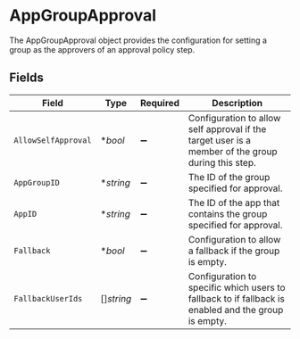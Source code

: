 # AppGroupApproval

The AppGroupApproval object provides the configuration for setting a group as the approvers of an approval policy step.


## Fields

| Field                                                                                               | Type                                                                                                | Required                                                                                            | Description                                                                                         |
| --------------------------------------------------------------------------------------------------- | --------------------------------------------------------------------------------------------------- | --------------------------------------------------------------------------------------------------- | --------------------------------------------------------------------------------------------------- |
| `AllowSelfApproval`                                                                                 | **bool*                                                                                             | :heavy_minus_sign:                                                                                  | Configuration to allow self approval if the target user is a member of the group during this step.  |
| `AppGroupID`                                                                                        | **string*                                                                                           | :heavy_minus_sign:                                                                                  | The ID of the group specified for approval.                                                         |
| `AppID`                                                                                             | **string*                                                                                           | :heavy_minus_sign:                                                                                  | The ID of the app that contains the group specified for approval.                                   |
| `Fallback`                                                                                          | **bool*                                                                                             | :heavy_minus_sign:                                                                                  | Configuration to allow a fallback if the group is empty.                                            |
| `FallbackUserIds`                                                                                   | []*string*                                                                                          | :heavy_minus_sign:                                                                                  | Configuration to specific which users to fallback to if fallback is enabled and the group is empty. |